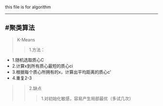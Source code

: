 this file is for algorithm

------------------------
#聚类算法
--------
>K-Means
>>1.方法：
* 1.随机选取质心C
* 2.计算x到所有质心最短的质心ci
* 3.根据每个质心所拥有的x，计算出平均距离的质心c'
* 4.重复2-3

>>2.缺点
>>>1.对初始化敏感，容易产生局部最优（多试几次）

